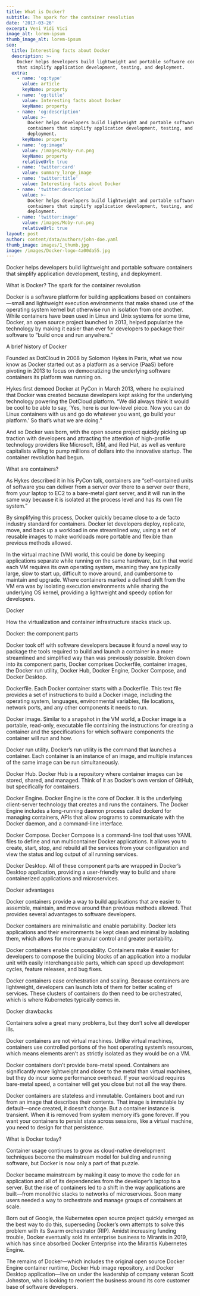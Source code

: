 ```yaml
---
title: What is Docker?
subtitle: The spark for the container revolution
date: '2017-03-26'
excerpt: Veni Vidi Vici
image_alt: lorem-ipsum
thumb_image_alt: lorem-ipsum
seo:
  title: Interesting facts about Docker
  description: >-
    Docker helps developers build lightweight and portable software containers
    that simplify application development, testing, and deployment.
  extra:
    - name: 'og:type'
      value: article
      keyName: property
    - name: 'og:title'
      value: Interesting facts about Docker
      keyName: property
    - name: 'og:description'
      value: >-
        Docker helps developers build lightweight and portable software
        containers that simplify application development, testing, and
        deployment.
      keyName: property
    - name: 'og:image'
      value: /images/Moby-run.png
      keyName: property
      relativeUrl: true
    - name: 'twitter:card'
      value: summary_large_image
    - name: 'twitter:title'
      value: Interesting facts about Docker
    - name: 'twitter:description'
      value: >-
        Docker helps developers build lightweight and portable software
        containers that simplify application development, testing, and
        deployment.
    - name: 'twitter:image'
      value: /images/Moby-run.png
      relativeUrl: true
layout: post
author: content/data/authors/john-doe.yaml
thumb_image: images/1_thumb.jpg
image: /images/Docker-logo-4a00da55.jpg
---
```




Docker helps developers build lightweight and portable software containers that simplify application development, testing, and deployment.

What is Docker? The spark for the container revolution

Docker is a software platform for building applications based on containers—small and lightweight execution environments that make shared use of the operating system kernel but otherwise run in isolation from one another. While containers have been used in Linux and Unix systems for some time, Docker, an open source project launched in 2013, helped popularize the technology by making it easier than ever for developers to package their software to “build once and run anywhere.”

A brief history of Docker

Founded as DotCloud in 2008 by Solomon Hykes in Paris, what we now know as Docker started out as a platform as a service (PaaS) before pivoting in 2013 to focus on democratizing the underlying software containers its platform was running on.

Hykes first demoed Docker at PyCon in March 2013, where he explained that Docker was created because developers kept asking for the underlying technology powering the DotCloud platform. “We did always think it would be cool to be able to say, ‘Yes, here is our low-level piece. Now you can do Linux containers with us and go do whatever you want, go build your platform.’ So that’s what we are doing.”

And so Docker was born, with the open source project quickly picking up traction with developers and attracting the attention of high-profile technology providers like Microsoft, IBM, and Red Hat, as well as venture capitalists willing to pump millions of dollars into the innovative startup. The container revolution had begun.

What are containers?

As Hykes described it in his PyCon talk, containers are “self-contained units of software you can deliver from a server over there to a server over there, from your laptop to EC2 to a bare-metal giant server, and it will run in the same way because it is isolated at the process level and has its own file system.”

By simplifying this process, Docker quickly became close to a de facto industry standard for containers. Docker let developers deploy, replicate, move, and back up a workload in one streamlined way, using a set of reusable images to make workloads more portable and flexible than previous methods allowed.

In the virtual machine (VM) world, this could be done by keeping applications separate while running on the same hardware, but in that world each VM requires its own operating system, meaning they are typically large, slow to start up, difficult to move around, and cumbersome to maintain and upgrade. Where containers marked a defined shift from the VM era was by isolating execution environments while sharing the underlying OS kernel, providing a lightweight and speedy option for developers.

Docker

How the virtualization and container infrastructure stacks stack up. 

Docker: the component parts

Docker took off with software developers because it found a novel way to package the tools required to build and launch a container in a more streamlined and simplified way than was previously possible. Broken down into its component parts, Docker comprises Dockerfile, container images, the Docker run utility, Docker Hub, Docker Engine, Docker Compose, and Docker Desktop.

Dockerfile. Each Docker container starts with a Dockerfile. This text file provides a set of instructions to build a Docker image, including the operating system, languages, environmental variables, file locations, network ports, and any other components it needs to run.

Docker image. Similar to a snapshot in the VM world, a Docker image is a portable, read-only, executable file containing the instructions for creating a container and the specifications for which software components the container will run and how.

Docker run utility. Docker’s run utility is the command that launches a container. Each container is an instance of an image, and multiple instances of the same image can be run simultaneously.

Docker Hub. Docker Hub is a repository where container images can be stored, shared, and managed. Think of it as Docker’s own version of GitHub, but specifically for containers.

Docker Engine. Docker Engine is the core of Docker. It is the underlying client-server technology that creates and runs the containers. The Docker Engine includes a long-running daemon process called dockerd for managing containers, APIs that allow programs to communicate with the Docker daemon, and a command-line interface.

Docker Compose. Docker Compose is a command-line tool that uses YAML files to define and run multicontainer Docker applications. It allows you to create, start, stop, and rebuild all the services from your configuration and view the status and log output of all running services.

Docker Desktop. All of these component parts are wrapped in Docker’s Desktop application, providing a user-friendly way to build and share containerized applications and microservices.

Docker advantages

Docker containers provide a way to build applications that are easier to assemble, maintain, and move around than previous methods allowed. That provides several advantages to software developers.

Docker containers are minimalistic and enable portability. Docker lets applications and their environments be kept clean and minimal by isolating them, which allows for more granular control and greater portability.

Docker containers enable composability. Containers make it easier for developers to compose the building blocks of an application into a modular unit with easily interchangeable parts, which can speed up development cycles, feature releases, and bug fixes.

Docker containers ease orchestration and scaling. Because containers are lightweight, developers can launch lots of them for better scaling of services. These clusters of containers do then need to be orchestrated, which is where Kubernetes typically comes in.

Docker drawbacks

Containers solve a great many problems, but they don’t solve all developer ills.

Docker containers are not virtual machines. Unlike virtual machines, containers use controlled portions of the host operating system’s resources, which means elements aren’t as strictly isolated as they would be on a VM.

Docker containers don’t provide bare-metal speed. Containers are significantly more lightweight and closer to the metal than virtual machines, but they do incur some performance overhead. If your workload requires bare-metal speed, a container will get you close but not all the way there.

Docker containers are stateless and immutable. Containers boot and run from an image that describes their contents. That image is immutable by default—once created, it doesn’t change. But a container instance is transient. When it is removed from system memory it’s gone forever. If you want your containers to persist state across sessions, like a virtual machine, you need to design for that persistence.

What is Docker today?

Container usage continues to grow as cloud-native development techniques become the mainstream model for building and running software, but Docker is now only a part of that puzzle.

Docker became mainstream by making it easy to move the code for an application and all of its dependencies from the developer’s laptop to a server. But the rise of containers led to a shift in the way applications are built—from monolithic stacks to networks of microservices. Soon many users needed a way to orchestrate and manage groups of containers at scale.

Born out of Google, the Kubernetes open source project quickly emerged as the best way to do this, superseding Docker’s own attempts to solve this problem with its Swarm orchestrator (RIP). Amidst increasing funding trouble, Docker eventually sold its enterprise business to Mirantis in 2019, which has since absorbed Docker Enterprise into the Mirantis Kubernetes Engine.

The remains of Docker—which includes the original open source Docker Engine container runtime, Docker Hub image repository, and Docker Desktop application—live on under the leadership of company veteran Scott Johnston, who is looking to reorient the business around its core customer base of software developers.
